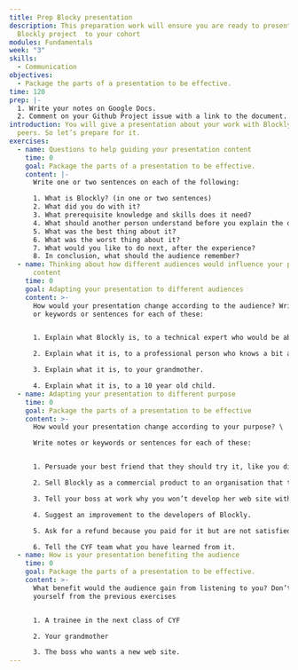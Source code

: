 ```yaml
---
title: Prep Blocky presentation
description: This preparation work will ensure you are ready to present your
  Blockly project  to your cohort
modules: Fundamentals
week: "3"
skills:
  - Communication
objectives:
  - Package the parts of a presentation to be effective.
time: 120
prep: |-
  1. Write your notes on Google Docs.
  2. Comment on your Github Project issue with a link to the document.
introduction: You will give a presentation about your work with Blockly, to your
  peers. So let’s prepare for it.
exercises:
  - name: Questions to help guiding your presentation content
    time: 0
    goal: Package the parts of a presentation to be effective.
    content: |-
      Write one or two sentences on each of the following: 

      1. What is Blockly? (in one or two sentences)
      2. What did you do with it?
      3. What prerequisite knowledge and skills does it need?
      4. What should another person understand before you explain the details?
      5. What was the best thing about it?
      6. What was the worst thing about it?
      7. What would you like to do next, after the experience?
      8. In conclusion, what should the audience remember?
  - name: Thinking about how different audiences would influence your presentation
      content
    time: 0
    goal: Adapting your presentation to different audiences
    content: >-
      How would your presentation change according to the audience? Write notes
      or keywords or sentences for each of these:


      1. Explain what Blockly is, to a technical expert who would be able to create it.

      2. Explain what it is, to a professional person who knows a bit about designing web sites, but has no practical experience.

      3. Explain what it is, to your grandmother.

      4. Explain what it is, to a 10 year old child.
  - name: Adapting your presentation to different purpose
    time: 0
    goal: Package the parts of a presentation to be effective
    content: >-
      How would your presentation change according to your purpose? \

      Write notes or keywords or sentences for each of these:


      1. Persuade your best friend that they should try it, like you did.

      2. Sell Blockly as a commercial product to an organisation that teaches coding skills.

      3. Tell your boss at work why you won’t develop her web site with Blockly.

      4. Suggest an improvement to the developers of Blockly.

      5. Ask for a refund because you paid for it but are not satisfied.

      6. Tell the CYF team what you have learned from it.
  - name: How is your presentation benefiting the audience
    time: 0
    goal: Package the parts of a presentation to be effective.
    content: >-
      What benefit would the audience gain from listening to you? Don’t repeat
      yourself from the previous exercises


      1. A trainee in the next class of CYF

      2. Your grandmother

      3. The boss who wants a new web site.
---
```

